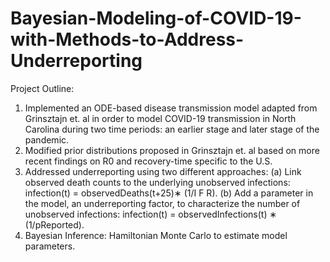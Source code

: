 # Bayesian-Modeling-of-COVID-19-with-Methods-to-Address-Underreporting

Project Outline:
1. Implemented an ODE-based disease transmission model adapted from Grinsztajn et. al in order to model COVID-19 transmission in North Carolina during two time periods: an earlier stage and later stage of the pandemic.
2. Modified prior distributions proposed in Grinsztajn et. al based on more recent findings on R0 and recovery-time specific to the U.S.
3. Addressed underreporting using two different approaches:
(a) Link observed death counts to the underlying unobserved infections: infection(t) = observedDeaths(t+25)∗
(1/I F R).
(b) Add a parameter in the model, an underreporting factor, to characterize the number of unobserved infections:
infection(t) = observedInfections(t) ∗ (1/pReported).
4. Bayesian Inference: Hamiltonian Monte Carlo to estimate model parameters.
